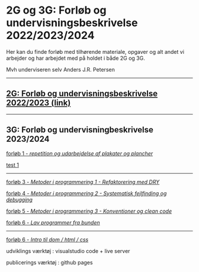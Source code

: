 # 2G og 3G: Forløb og undervisningsbeskrivelse 2022/2023/2024

Her kan du finde forløb med tilhørende materiale, opgaver og alt andet vi arbejder og har arbejdet med på holdet i både 2G og 3G.

Mvh underviseren selv Anders J.R. Petersen

---
## [2G: Forløb og undervisningsbeskrivelse 2022/2023 (link)](forlob_2i2/README_2i2.md)    

---
## 3G: Forløb og undervisningbeskrivelse 2023/2024

[forløb 1 - *repetition og udarbejdelse af plakater og plancher*](forlob1_repetition/forlob1_rep.md)

[test 1]()

---

[forløb 3 - *Metoder i programmering 1 - Refaktorering med DRY*]()

[forløb 4 - *Metoder i programmering 2 - Systematisk fejlfinding og debugging*]()

[forløb 5 - *Metoder i programmering 3 - Konventioner og clean code*]()

[forløb 6 - *Lav programmer fra bunden*]()

---

[forløb 6 - *Intro til dom / html / css*]()



udviklings værktøj : visualstudio code + live server

publicerings værktøj : github pages


